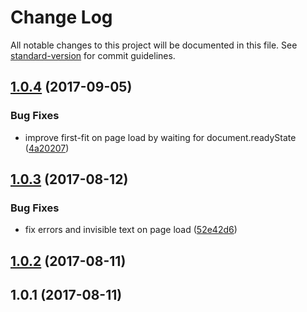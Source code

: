 # Change Log

All notable changes to this project will be documented in this file. See [standard-version](https://github.com/conventional-changelog/standard-version) for commit guidelines.

<a name="1.0.4"></a>
## [1.0.4](https://github.com/nodecg/sc-fitted-text/compare/v1.0.3...v1.0.4) (2017-09-05)


### Bug Fixes

* improve first-fit on page load by waiting for document.readyState ([4a20207](https://github.com/nodecg/sc-fitted-text/commit/4a20207))



<a name="1.0.3"></a>
## [1.0.3](https://github.com/nodecg/sc-fitted-text/compare/v1.0.2...v1.0.3) (2017-08-12)


### Bug Fixes

* fix errors and invisible text on page load ([52e42d6](https://github.com/nodecg/sc-fitted-text/commit/52e42d6))



<a name="1.0.2"></a>
## [1.0.2](https://github.com/nodecg/sc-fitted-text/compare/v1.0.1...v1.0.2) (2017-08-11)



<a name="1.0.1"></a>
## 1.0.1 (2017-08-11)
